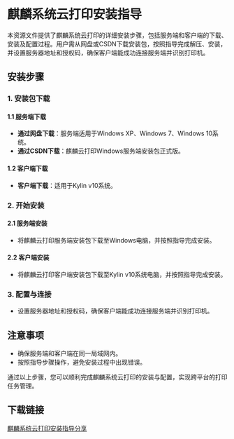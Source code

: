 # 麒麟系统云打印安装指导

本资源文件提供了麒麟系统云打印的详细安装步骤，包括服务端和客户端的下载、安装及配置过程。用户需从网盘或CSDN下载安装包，按照指导完成解压、安装，并设置服务器地址和授权码，确保客户端能成功连接服务端并识别打印机。

## 安装步骤

### 1. 安装包下载

#### 1.1 服务端下载
- **通过网盘下载**：服务端适用于Windows XP、Windows 7、Windows 10系统。
- **通过CSDN下载**：麒麟云打印Windows服务端安装包正式版。

#### 1.2 客户端下载
- **客户端下载**：适用于Kylin v10系统。

### 2. 开始安装

#### 2.1 服务端安装
- 将麒麟云打印服务端安装包下载至Windows电脑，并按照指导完成安装。

#### 2.2 客户端安装
- 将麒麟云打印客户端安装包下载至Kylin v10系统电脑，并按照指导完成安装。

### 3. 配置与连接
- 设置服务器地址和授权码，确保客户端能成功连接服务端并识别打印机。

## 注意事项
- 确保服务端和客户端在同一局域网内。
- 按照指导步骤操作，避免安装过程中出现错误。

通过以上步骤，您可以顺利完成麒麟系统云打印的安装与配置，实现跨平台的打印任务管理。

## 下载链接

[麒麟系统云打印安装指导分享](https://pan.quark.cn/s/29702fa756aa)